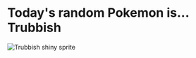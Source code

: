 # Today's random Pokemon is... Trubbish

![Trubbish shiny sprite](https://raw.githubusercontent.com/PokeAPI/sprites/master/sprites/pokemon/shiny/568.png)